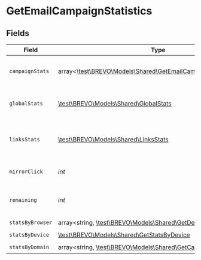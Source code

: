 # GetEmailCampaignStatistics


## Fields

| Field                                                                                                                  | Type                                                                                                                   | Required                                                                                                               | Description                                                                                                            | Example                                                                                                                |
| ---------------------------------------------------------------------------------------------------------------------- | ---------------------------------------------------------------------------------------------------------------------- | ---------------------------------------------------------------------------------------------------------------------- | ---------------------------------------------------------------------------------------------------------------------- | ---------------------------------------------------------------------------------------------------------------------- |
| `campaignStats`                                                                                                        | array<[\test\BREVO\Models\Shared\GetEmailCampaignCampaignStats](../../Models/Shared/GetEmailCampaignCampaignStats.md)> | :heavy_check_mark:                                                                                                     | List-wise statistics of the campaign.                                                                                  |                                                                                                                        |
| `globalStats`                                                                                                          | [\test\BREVO\Models\Shared\GlobalStats](../../Models/Shared/GlobalStats.md)                                            | :heavy_check_mark:                                                                                                     | Overall statistics of the campaign                                                                                     |                                                                                                                        |
| `linksStats`                                                                                                           | [\test\BREVO\Models\Shared\LinksStats](../../Models/Shared/LinksStats.md)                                              | :heavy_check_mark:                                                                                                     | Statistics about the number of clicks for the links                                                                    |                                                                                                                        |
| `mirrorClick`                                                                                                          | *int*                                                                                                                  | :heavy_check_mark:                                                                                                     | Number of clicks on mirror link                                                                                        | 120                                                                                                                    |
| `remaining`                                                                                                            | *int*                                                                                                                  | :heavy_check_mark:                                                                                                     | Number of remaning emails to send                                                                                      | 1000                                                                                                                   |
| `statsByBrowser`                                                                                                       | array<string, [\test\BREVO\Models\Shared\GetDeviceBrowserStats](../../Models/Shared/GetDeviceBrowserStats.md)>         | :heavy_check_mark:                                                                                                     | N/A                                                                                                                    |                                                                                                                        |
| `statsByDevice`                                                                                                        | [\test\BREVO\Models\Shared\GetStatsByDevice](../../Models/Shared/GetStatsByDevice.md)                                  | :heavy_check_mark:                                                                                                     | N/A                                                                                                                    |                                                                                                                        |
| `statsByDomain`                                                                                                        | array<string, [\test\BREVO\Models\Shared\GetCampaignStats](../../Models/Shared/GetCampaignStats.md)>                   | :heavy_check_mark:                                                                                                     | N/A                                                                                                                    |                                                                                                                        |